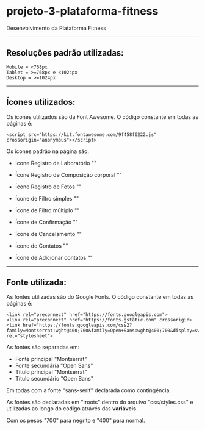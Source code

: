 # projeto-3-plataforma-fitness

Desenvolvimento da Plataforma Fitness

---

## Resoluções padrão utilizadas:

```
Mobile = <768px
Tablet = >=768px e <1024px
Desktop = >=1024px
```

---

## Ícones utilizados:

Os ícones utilizados são da Font Awesome.
O código constante em todas as páginas é:

```
<script src="https://kit.fontawesome.com/9f458f6222.js" crossorigin="anonymous"></script>
```

Os ícones padrão na página são:

- Ícone Registro de Laboratório "<i class="fa-solid fa-flask-vial"></i>"
- Ícone Registro de Composição corporal "<i class="fa-solid fa-person"></i>"
- Ícone Registro de Fotos "<i class="fa-solid fa-camera"></i>"

- Ícone de Filtro simples "<i class="fa-solid fa-filter"></i>"
- Ícone de Filtro múltiplo "<i class="fa-solid fa-filters"></i>"

- Ícone de Confirmação "<i class="fa-solid fa-check"></i>"
- Ícone de Cancelamento "<i class="fa-solid fa-xmark-large"></i>"

- Ícone de Contatos "<i class="fa-solid fa-user-group"></i>"
- Ícone de Adicionar contatos "<i class="fa-solid fa-user-plus"></i>"

---

## Fonte utilizada:

As fontes utilizadas são do Google Fonts.
O código constante em todas as páginas é:

```
<link rel="preconnect" href="https://fonts.googleapis.com">
<link rel="preconnect" href="https://fonts.gstatic.com" crossorigin>
<link href="https://fonts.googleapis.com/css2?family=Montserrat:wght@400;700&family=Open+Sans:wght@400;700&display=swap" rel="stylesheet">
```

As fontes são separadas em:

- Fonte principal "Montserrat"
- Fonte secundária "Open Sans"
- Título principal "Montserrat"
- Título secundário "Open Sans"

Em todas com a fonte "sans-serif" declarada como contingência.

As fontes são declaradas em ":roots" dentro do arquivo "css/styles.css" e utilizadas ao longo do código através das **variáveis**.

Com os pesos "700" para negrito e "400" para normal.
